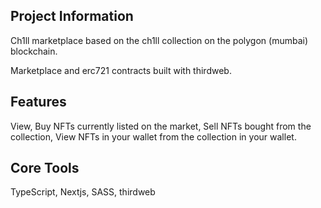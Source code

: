## Project Information

Ch1ll marketplace based on the ch1ll collection on the polygon (mumbai) blockchain.

Marketplace and erc721 contracts built with thirdweb.

## Features

View, Buy NFTs currently listed on the market, Sell NFTs bought from the collection, View NFTs in your wallet from the collection in your wallet.

## Core Tools

TypeScript, Nextjs, SASS, thirdweb
